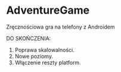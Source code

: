 # AdventureGame
Zręcznościowa gra na telefony z Androidem


DO SKOŃCZENIA:
1. Poprawa skalowalności.
2. Nowe poziomy.
3. Włączenie reszty platform.
